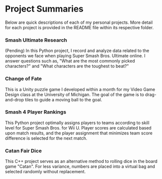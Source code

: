 # Project Summaries

Below are quick descriptions of each of my personal projects.  More detail for each project is provided in the README file within its respective folder.

### Smash Ultimate Research
(Pending) In this Python project, I record and analyze data related to the opponents we face when playing Super Smash Bros. Ultimate online.  I answer questions such as, "What are the most commonly picked characters?" and "What characters are the toughest to beat?"

### Change of Fate
This is a Unity puzzle game I developed within a month for my Video Game Design class at the University of Michigan.  The goal of the game is to drag-and-drop tiles to guide a moving ball to the goal.

### Smash 4 Player Rankings
This Python project optimally assigns players to teams according to skill level for Super Smash Bros. for Wii U.  Player scores are calculated based upon match results, and the player assignment that minimizes team score difference is selected for the next match.

### Catan Fair Dice
This C++ project serves as an alternative method to rolling dice in the board game "Catan".  For less variance, numbers are placed into a virtual bag and selected randomly without replacement.

